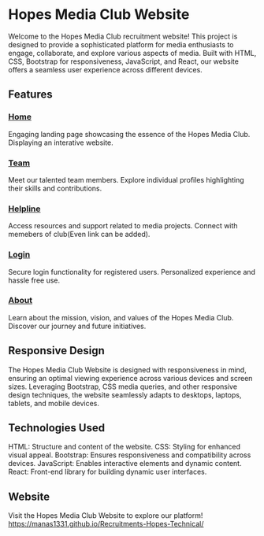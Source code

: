 # Hopes Media Club Website
Welcome to the Hopes Media Club recruitment website! This project is designed to provide a sophisticated platform for media enthusiasts to engage, collaborate, and explore various aspects of media. Built with HTML, CSS, Bootstrap for responsiveness, JavaScript, and React, our website offers a seamless user experience across different devices.

## Features
### <ins>Home
Engaging landing page showcasing the essence of the Hopes Media Club.
Displaying an interative website.
### <ins>Team
Meet our talented team members.
Explore individual profiles highlighting their skills and contributions.
### <ins>Helpline
Access resources and support related to media projects.
Connect with memebers of club(Even link can be added).
### <ins>Login
Secure login functionality for registered users.
Personalized experience and hassle free use.
### <ins>About
Learn about the mission, vision, and values of the Hopes Media Club.
Discover our journey and future initiatives.

## Responsive Design
The Hopes Media Club Website is designed with responsiveness in mind, ensuring an optimal viewing experience across various devices and screen sizes. Leveraging Bootstrap, CSS media queries, and other responsive design techniques, the website seamlessly adapts to desktops, laptops, tablets, and mobile devices.

## Technologies Used
HTML: Structure and content of the website.
CSS: Styling for enhanced visual appeal.
Bootstrap: Ensures responsiveness and compatibility across devices.
JavaScript: Enables interactive elements and dynamic content.
React: Front-end library for building dynamic user interfaces.


## Website
Visit the Hopes Media Club Website to explore our platform!
<url>https://manas1331.github.io/Recruitments-Hopes-Technical/</url>
